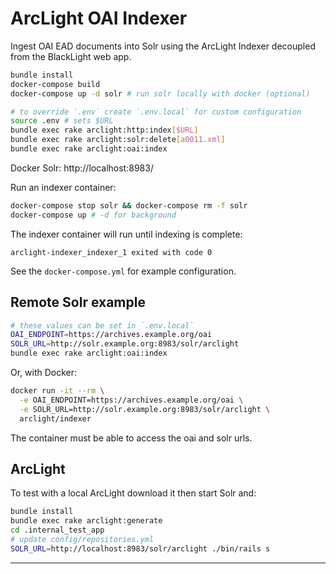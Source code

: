 # ArcLight OAI Indexer

Ingest OAI EAD documents into Solr using the ArcLight Indexer decoupled from the
BlackLight web app.

```bash
bundle install
docker-compose build
docker-compose up -d solr # run solr locally with docker (optional)

# to override `.env` create `.env.local` for custom configuration
source .env # sets $URL
bundle exec rake arclight:http:index[$URL]
bundle exec rake arclight:solr:delete[a0011.xml]
bundle exec rake arclight:oai:index
```

Docker Solr: http://localhost:8983/

Run an indexer container:

```bash
docker-compose stop solr && docker-compose rm -f solr
docker-compose up # -d for background
```

The indexer container will run until indexing is complete:

`arclight-indexer_indexer_1 exited with code 0`

See the `docker-compose.yml` for example configuration.

## Remote Solr example

```bash
# these values can be set in `.env.local`
OAI_ENDPOINT=https://archives.example.org/oai
SOLR_URL=http://solr.example.org:8983/solr/arclight
bundle exec rake arclight:oai:index
```

Or, with Docker:

```bash
docker run -it --rm \
  -e OAI_ENDPOINT=https://archives.example.org/oai \
  -e SOLR_URL=http://solr.example.org:8983/solr/arclight \
  arclight/indexer
```

The container must be able to access the oai and solr urls.

## ArcLight

To test with a local ArcLight download it then start Solr and:

```bash
bundle install
bundle exec rake arclight:generate
cd .internal_test_app
# update config/repositories.yml
SOLR_URL=http://localhost:8983/solr/arclight ./bin/rails s
```

---
